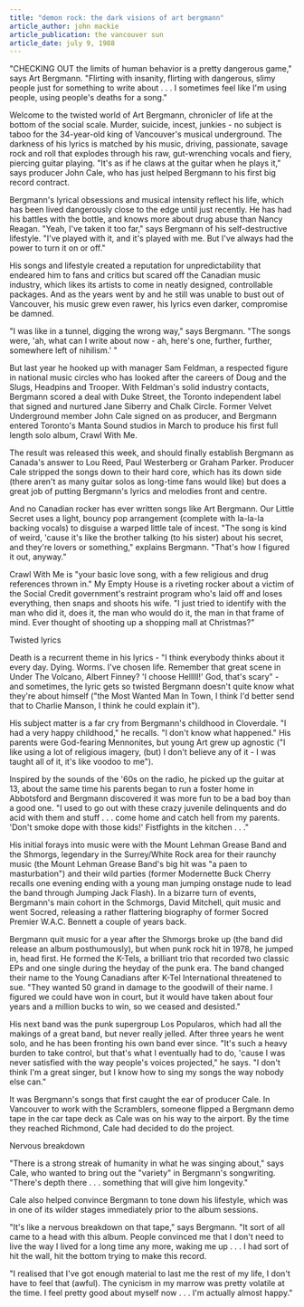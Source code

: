 ```yaml
---
title: "demon rock: the dark visions of art bergmann"
article_author: john mackie
article_publication: the vancouver sun
article_date: july 9, 1988
---
```

"CHECKING OUT the limits of human behavior is a pretty dangerous game," says Art Bergmann. "Flirting with insanity, flirting with dangerous, slimy people just for something to write about . . . I sometimes feel like I'm using people, using people's deaths for a song."

Welcome to the twisted world of Art Bergmann, chronicler of life at the bottom of the social scale. Murder, suicide, incest, junkies - no subject is taboo for the 34-year-old king of Vancouver's musical underground. The darkness of his lyrics is matched by his music, driving, passionate, savage rock and roll that explodes through his raw, gut-wrenching vocals and fiery, piercing guitar playing. "It's as if he claws at the guitar when he plays it," says producer John Cale, who has just helped Bergmann to his first big record contract.

Bergmann's lyrical obsessions and musical intensity reflect his life, which has been lived dangerously close to the edge until just recently. He has had his battles with the bottle, and knows more about drug abuse than Nancy Reagan. "Yeah, I've taken it too far," says Bergmann of his self-destructive lifestyle. "I've played with it, and it's played with me. But I've always had the power to turn it on or off."

His songs and lifestyle created a reputation for unpredictability that endeared him to fans and critics but scared off the Canadian music industry, which likes its artists to come in neatly designed, controllable packages. And as the years went by and he still was unable to bust out of Vancouver, his music grew even rawer, his lyrics even darker, compromise be damned.

"I was like in a tunnel, digging the wrong way," says Bergmann. "The songs were, 'ah, what can I write about now - ah, here's one, further, further, somewhere left of nihilism.' "

But last year he hooked up with manager Sam Feldman, a respected figure in national music circles who has looked after the careers of Doug and the Slugs, Headpins and Trooper. With Feldman's solid industry contacts, Bergmann scored a deal with Duke Street, the Toronto independent label that signed and nurtured Jane Siberry and Chalk Circle. Former Velvet Underground member John Cale signed on as producer, and Bergmann entered Toronto's Manta Sound studios in March to produce his first full length solo album, Crawl With Me.

The result was released this week, and should finally establish Bergmann as Canada's answer to Lou Reed, Paul Westerberg or Graham Parker. Producer Cale stripped the songs down to their hard core, which has its down side (there aren't as many guitar solos as long-time fans would like) but does a great job of putting Bergmann's lyrics and melodies front and centre.

And no Canadian rocker has ever written songs like Art Bergmann. Our Little Secret uses a light, bouncy pop arrangement (complete with la-la-la backing vocals) to disguise a warped little tale of incest. "The song is kind of weird, 'cause it's like the brother talking (to his sister) about his secret, and they're lovers or something," explains Bergmann. "That's how I figured it out, anyway."

Crawl With Me is "your basic love song, with a few religious and drug references thrown in." My Empty House is a riveting rocker about a victim of the Social Credit government's restraint program who's laid off and loses everything, then snaps and shoots his wife. "I just tried to identify with the man who did it, does it, the man who would do it, the man in that frame of mind. Ever thought of shooting up a shopping mall at Christmas?"

Twisted lyrics

Death is a recurrent theme in his lyrics - "I think everybody thinks about it every day. Dying. Worms. I've chosen life. Remember that great scene in Under The Volcano, Albert Finney? 'I choose Helllll!' God, that's scary" - and sometimes, the lyric gets so twisted Bergmann doesn't quite know what they're about himself ("the Most Wanted Man In Town, I think I'd better send that to Charlie Manson, I think he could explain it").

His subject matter is a far cry from Bergmann's childhood in Cloverdale. "I had a very happy childhood," he recalls. "I don't know what happened." His parents were God-fearing Mennonites, but young Art grew up agnostic ("I like using a lot of religious imagery, (but) I don't believe any of it - I was taught all of it, it's like voodoo to me").

Inspired by the sounds of the '60s on the radio, he picked up the guitar at 13, about the same time his parents began to run a foster home in Abbotsford and Bergmann discovered it was more fun to be a bad boy than a good one. "I used to go out with these crazy juvenile delinquents and do acid with them and stuff . . . come home and catch hell from my parents. 'Don't smoke dope with those kids!' Fistfights in the kitchen . . ."

His initial forays into music were with the Mount Lehman Grease Band and the Shmorgs, legendary in the Surrey/White Rock area for their raunchy music (the Mount Lehman Grease Band's big hit was "a paen to masturbation") and their wild parties (former Modernette Buck Cherry recalls one evening ending with a young man jumping onstage nude to lead the band through Jumping Jack Flash). In a bizarre turn of events, Bergmann's main cohort in the Schmorgs, David Mitchell, quit music and went Socred, releasing a rather flattering biography of former Socred Premier W.A.C. Bennett a couple of years back.

Bergmann quit music for a year after the Shmorgs broke up (the band did release an album posthumously), but when punk rock hit in 1978, he jumped in, head first. He formed the K-Tels, a brilliant trio that recorded two classic EPs and one single during the heyday of the punk era. The band changed their name to the Young Canadians after K-Tel International threatened to sue. "They wanted 50 grand in damage to the goodwill of their name. I figured we could have won in court, but it would have taken about four years and a million bucks to win, so we ceased and desisted."

His next band was the punk supergroup Los Popularos, which had all the makings of a great band, but never really jelled. After three years he went solo, and he has been fronting his own band ever since. "It's such a heavy burden to take control, but that's what I eventually had to do, 'cause I was never satisfied with the way people's voices projected," he says. "I don't think I'm a great singer, but I know how to sing my songs the way nobody else can."

It was Bergmann's songs that first caught the ear of producer Cale. In Vancouver to work with the Scramblers, someone flipped a Bergmann demo tape in the car tape deck as Cale was on his way to the airport. By the time they reached Richmond, Cale had decided to do the project.

Nervous breakdown

"There is a strong streak of humanity in what he was singing about," says Cale, who wanted to bring out the "variety" in Bergmann's songwriting. "There's depth there . . . something that will give him longevity."

Cale also helped convince Bergmann to tone down his lifestyle, which was in one of its wilder stages immediately prior to the album sessions.

"It's like a nervous breakdown on that tape," says Bergmann. "It sort of all came to a head with this album. People convinced me that I don't need to live the way I lived for a long time any more, waking me up . . . I had sort of hit the wall, hit the bottom trying to make this record.

"I realised that I've got enough material to last me the rest of my life, I don't have to feel that (awful). The cynicism in my marrow was pretty volatile at the time. I feel pretty good about myself now . . . I'm actually almost happy."
